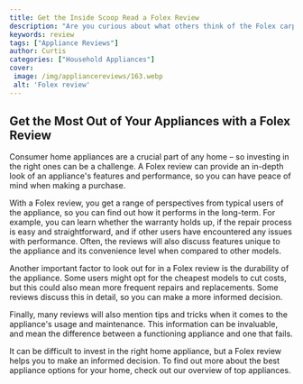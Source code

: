 ```yaml
---
title: Get the Inside Scoop Read a Folex Review
description: "Are you curious about what others think of the Folex carpet cleaner Get the inside scoop right here Read an unbiased review of the Folex cleaner so you can make a more informed decision"
keywords: review
tags: ["Appliance Reviews"]
author: Curtis
categories: ["Household Appliances"]
cover: 
 image: /img/appliancereviews/163.webp
 alt: 'Folex review'
---
```

## Get the Most Out of Your Appliances with a Folex Review

Consumer home appliances are a crucial part of any home – so investing in the right ones can be a challenge. A Folex review can provide an in-depth look of an appliance's features and performance, so you can have peace of mind when making a purchase. 

With a Folex review, you get a range of perspectives from typical users of the appliance, so you can find out how it performs in the long-term. For example, you can learn whether the warranty holds up, if the repair process is easy and straightforward, and if other users have encountered any issues with performance. Often, the reviews will also discuss features unique to the appliance and its convenience level when compared to other models. 

Another important factor to look out for in a Folex review is the durability of the appliance. Some users might opt for the cheapest models to cut costs, but this could also mean more frequent repairs and replacements. Some reviews discuss this in detail, so you can make a more informed decision. 

Finally, many reviews will also mention tips and tricks when it comes to the appliance's usage and maintenance. This information can be invaluable, and mean the difference between a functioning appliance and one that fails. 

It can be difficult to invest in the right home appliance, but a Folex review helps you to make an informed decision. To find out more about the best appliance options for your home, check out our overview of top appliances.
